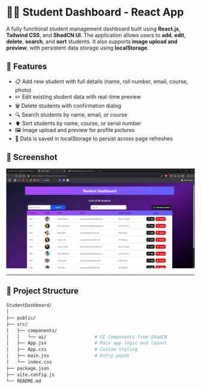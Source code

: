# 🧑‍🎓 Student Dashboard - React App

A fully functional student management dashboard built using **React.js**, **Tailwind CSS**, and **ShadCN UI**. The application allows users to **add**, **edit**, **delete**, **search**, and **sort** students. It also supports **image upload and preview**, with persistent data storage using **localStorage**.

## 🚀 Features

- 📋 Add new student with full details (name, roll number, email, course, photo)
- ✏️ Edit existing student data with real-time preview
- 🗑️ Delete students with confirmation dialog
- 🔍 Search students by name, email, or course
- ⬆️ Sort students by name, course, or serial number
- 🖼️ Image upload and preview for profile pictures
- 💾 Data is saved in localStorage to persist across page refreshes

## 📸 Screenshot

![Student Dashboard Screenshot](https://github.com/PankajPawara/Student-Dashboard-repo/blob/main/Screenshot%202025-07-11%20151610.png)

---

## 📁 Project Structure

```bash
StudentDashboard/
│
├── public/
├── src/
│   ├── components/
│   │   └── ui/                  # UI Components from ShadCN
│   ├── App.jsx                  # Main app logic and layout
│   ├── App.css                  # Custom styling
│   ├── main.jsx                 # Entry point
│   └── index.css
├── package.json
├── vite.config.js
└── README.md
